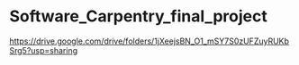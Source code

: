 # Software_Carpentry_final_project
https://drive.google.com/drive/folders/1jXeejsBN_O1_mSY7S0zUFZuyRUKbSrg5?usp=sharing
